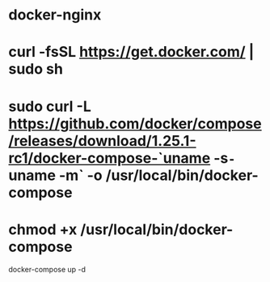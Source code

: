 # docker-nginx

# curl -fsSL https://get.docker.com/ | sudo sh

# sudo curl -L https://github.com/docker/compose/releases/download/1.25.1-rc1/docker-compose-`uname -s`-`uname -m` -o /usr/local/bin/docker-compose
# chmod +x /usr/local/bin/docker-compose

docker-compose up -d
